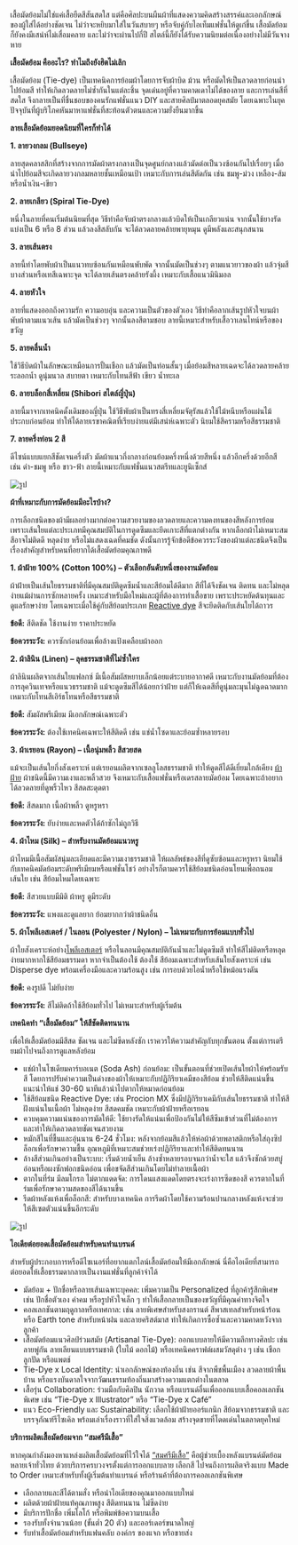 เสื้อมัดย้อมไม่ใช่แค่เสื้อยืดสีสันสดใส แต่คือศิลปะบนผืนผ้าที่แสดงความคิดสร้างสรรค์และเอกลักษณ์ของผู้ใส่ได้อย่างชัดเจน ไม่ว่าจะหยิบมาใส่ในวันสบายๆ หรือจับคู่กับไอเท็มแฟชั่นให้ดูเก๋ขึ้น เสื้อมัดย้อมก็ยังคงมีเสน่ห์ไม่เสื่อมคลาย และไม่ว่าจะผ่านไปกี่ปี สไตล์นี้ก็ยังได้รับความนิยมต่อเนื่องอย่างไม่มีวันจางหาย

**เสื้อมัดย้อม คืออะไร? ทำไมถึงยังฮิตไม่เลิก**

เสื้อมัดย้อม (Tie-dye) เป็นเทคนิคการย้อมผ้าโดยการจับผ้าบิด ม้วน หรือมัดให้เป็นลวดลายก่อนนำไปย้อมสี ทำให้เกิดลวดลายไม่ซ้ำกันในแต่ละชิ้น จุดเด่นอยู่ที่ความคาดเดาไม่ได้ของลาย และการเล่นสีที่สดใส จึงกลายเป็นที่ชื่นชอบของคนรักแฟชั่นแนว DIY และสายศิลป์มาตลอดยุคสมัย โดยเฉพาะในยุคปัจจุบันที่ผู้บริโภคหันมาหาแฟชั่นที่สะท้อนตัวตนและความยั่งยืนมากขึ้น

**ลายเสื้อมัดย้อมยอดนิยมที่ใครก็ทำได้**

**1. ลายวงกลม (Bullseye)**

ลายสุดคลาสสิกที่สร้างจากการมัดผ้าตรงกลางเป็นจุดศูนย์กลางแล้วมัดต่อเป็นวงซ้อนกันไปเรื่อยๆ เมื่อนำไปย้อมสีจะเกิดลายวงกลมหลายชั้นเหมือนเป้า เหมาะกับการเล่นสีตัดกัน เช่น ชมพู-ม่วง เหลือง-ส้ม หรือน้ำเงิน-เขียว

**2. ลายเกลียว (Spiral Tie-Dye)**

หนึ่งในลายที่คนเริ่มต้นนิยมที่สุด วิธีทำคือจับผ้าตรงกลางแล้วบิดให้เป็นเกลียวแน่น จากนั้นใช้ยางรัดแบ่งเป็น 6 หรือ 8 ส่วน แล้วลงสีสลับกัน จะได้ลวดลายคล้ายพายุหมุน ดูมีพลังและสนุกสนาน

**3. ลายเส้นตรง**

ลายนี้ทำโดยพับผ้าเป็นแนวทบซ้อนกันเหมือนพับพัด จากนั้นมัดเป็นช่วงๆ ตามแนวยาวของผ้า แล้วจุ่มสีบางส่วนหรือเทสีเฉพาะจุด จะได้ลายเส้นตรงคล้ายรังผึ้ง เหมาะกับเสื้อแนวมินิมอล

**4. ลายหัวใจ**

ลายที่แสดงออกถึงความรัก ความอบอุ่น และความเป็นตัวของตัวเอง วิธีทำคือลากเส้นรูปหัวใจบนผ้า พับผ้าตามแนวเส้น แล้วมัดเป็นช่วงๆ จากนั้นลงสีตามชอบ ลายนี้เหมาะสำหรับเสื้อวาเลนไทน์หรือของขวัญ

**5. ลายคลื่นน้ำ**

ใช้วิธีบิดผ้าในลักษณะเหมือนการปั้นเชือก แล้วมัดเป็นท่อนสั้นๆ เมื่อย้อมสีหลายเฉดจะได้ลวดลายคล้ายระลอกน้ำ ดูนุ่มนวล สบายตา เหมาะกับโทนสีฟ้า เขียว น้ำทะเล

**6. ลายบล็อกสี่เหลี่ยม (Shibori สไตล์ญี่ปุ่น)**

ลายนี้มาจากเทคนิคดั้งเดิมของญี่ปุ่น ใช้วิธีพับผ้าเป็นทรงสี่เหลี่ยมจัตุรัสแล้วใช้ไม้หนีบหรือแผ่นไม้ประกบก่อนย้อม ทำให้ได้ลายเรขาคณิตที่เรียบง่ายแต่มีเสน่ห์เฉพาะตัว นิยมใช้สีครามหรือสีธรรมชาติ

**7. ลายครึ่งท่อน 2 สี**

ดีไซน์แบบแยกสีชัดเจนครึ่งตัว มัดผ้าแนวกึ่งกลางก่อนย้อมครึ่งหนึ่งด้วยสีหนึ่ง แล้วอีกครึ่งด้วยอีกสี เช่น ดำ-ชมพู หรือ ขาว-ฟ้า ลายนี้เหมาะกับแฟชั่นแนวสตรีทและยูนิเซ็กส์

![รูป](/blog/tie-dye-shirt-beautiful-colors-1.jpg)

**ผ้าที่เหมาะกับการมัดย้อมมีอะไรบ้าง?**

การเลือกชนิดของผ้ามีผลอย่างมากต่อความสวยงามของลวดลายและความคงทนของสีหลังการย้อม เพราะเส้นใยแต่ละประเภทมีคุณสมบัติในการดูดซึมและยึดเกาะสีที่แตกต่างกัน หากเลือกผ้าไม่เหมาะสม สีอาจไม่ติดดี หลุดง่าย หรือไม่แสดงเฉดที่คมชัด ดังนั้นการรู้จักข้อดีข้อควรระวังของผ้าแต่ละชนิดจึงเป็นเรื่องสำคัญสำหรับคนที่อยากได้เสื้อมัดย้อมคุณภาพดี

**1. ผ้าฝ้าย 100% (Cotton 100%) – ตัวเลือกอันดับหนึ่งของงานมัดย้อม**

ผ้าฝ้ายเป็นเส้นใยธรรมชาติที่มีคุณสมบัติดูดซึมน้ำและสีย้อมได้ดีมาก สีที่ได้จึงชัดเจน ติดทน และไม่หลุดง่ายแม้ผ่านการซักหลายครั้ง เหมาะสำหรับมือใหม่และผู้ที่ต้องการทำเสื้อขาย เพราะประหยัดต้นทุนและดูแลรักษาง่าย โดยเฉพาะเมื่อใช้คู่กับสีย้อมประเภท [Reactive dye](https://www.indafix.com/product/) สีจะยึดติดกับเส้นใยได้ถาวร

**ข้อดี:** สีติดชัด ใช้งานง่าย ราคาประหยัด

**ข้อควรระวัง:** ควรซักก่อนย้อมเพื่อล้างแป้งเคลือบผ้าออก

**2. ผ้าลินิน (Linen) – ลุคธรรมชาติที่ไม่ซ้ำใคร**

ผ้าลินินผลิตจากเส้นใยแฟลกซ์ มีเนื้อสัมผัสหยาบเล็กน้อยแต่ระบายอากาศดี เหมาะกับงานมัดย้อมที่ต้องการลุควินเทจหรือแนวธรรมชาติ แม้จะดูดซึมสีได้น้อยกว่าฝ้าย แต่ก็ให้เฉดสีที่ดูนุ่มละมุนไม่ฉูดฉาดมาก เหมาะกับโทนสีเอิร์ธโทนหรือสีธรรมชาติ

**ข้อดี:** สัมผัสพรีเมียม มีเอกลักษณ์เฉพาะตัว

**ข้อควรระวัง:** ต้องใช้เทคนิคเฉพาะให้สีติดดี เช่น แช่น้ำโซดาและย้อมซ้ำหลายรอบ

**3. ผ้าเรยอน (Rayon) – เนื้อนุ่มพลิ้ว สีสวยสด**

แม้จะเป็นเส้นใยกึ่งสังเคราะห์ แต่เรยอนผลิตจากเซลลูโลสธรรมชาติ ทำให้ดูดสีได้ดีเยี่ยมใกล้เคียง [ผ้าฝ้าย](/blog/what-is-cotton) ผ้าชนิดนี้มีความเงาและพลิ้วสวย จึงเหมาะกับเสื้อแฟชั่นหรือเดรสลายมัดย้อม โดยเฉพาะถ้าอยากได้ลวดลายที่ดูพริ้วไหว สีสดสะดุดตา

**ข้อดี:** สีสดมาก เนื้อผ้าพลิ้ว ดูหรูหรา

**ข้อควรระวัง:** ยับง่ายและหดตัวได้ถ้าซักไม่ถูกวิธี

**4. ผ้าไหม (Silk) – สำหรับงานมัดย้อมแนวหรู**

ผ้าไหมมีเนื้อสัมผัสนุ่มละเอียดและมีความเงาธรรมชาติ ให้ผลลัพธ์ของสีที่ดูซับซ้อนและหรูหรา นิยมใช้กับเทคนิคมัดย้อมระดับพรีเมียมหรือแฟชั่นโชว์ อย่างไรก็ตามควรใช้สีย้อมชนิดอ่อนโยนเพื่อถนอมเส้นใย เช่น สีย้อมไหมโดยเฉพาะ

**ข้อดี:** สีสวยแบบมีมิติ ผ้าหรู ดูมีระดับ

**ข้อควรระวัง:** แพงและดูแลยาก ย้อมยากกว่าผ้าชนิดอื่น

**5. ผ้าโพลีเอสเตอร์ / ไนลอน (Polyester / Nylon) – ไม่เหมาะกับการย้อมแบบทั่วไป**

ผ้าใยสังเคราะห์อย่าง[โพลีเอสเตอร์](/blog/what-is-polyester-fabric-used-for) หรือไนลอนมีคุณสมบัติกันน้ำและไม่ดูดซึมสี ทำให้สีไม่ติดหรือหลุดง่ายมากหากใช้สีย้อมธรรมดา หากจำเป็นต้องใช้ ต้องใช้ สีย้อมเฉพาะสำหรับเส้นใยสังเคราะห์ เช่น Disperse dye พร้อมเครื่องมือและความร้อนสูง เช่น การอบด้วยไอน้ำหรือใช้หม้อแรงดัน

**ข้อดี:** คงรูปดี ไม่ยับง่าย

**ข้อควรระวัง:** สีไม่ติดถ้าใช้สีย้อมทั่วไป ไม่เหมาะสำหรับผู้เริ่มต้น

**เทคนิคทำ “เสื้อมัดย้อม” ให้สีชัดติดทนนาน**

เพื่อให้เสื้อมัดย้อมมีสีสด ชัดเจน และไม่ซีดหลังซัก เราควรให้ความสำคัญกับทุกขั้นตอน ตั้งแต่การเตรียมผ้าไปจนถึงการดูแลหลังย้อม

- แช่ผ้าในโซเดียมคาร์บอเนต (Soda Ash) ก่อนย้อม: เป็นขั้นตอนที่ช่วยเปิดเส้นใยผ้าให้พร้อมรับสี โดยการปรับค่าความเป็นด่างของผ้าให้เหมาะกับปฏิกิริยาเคมีของสีย้อม ช่วยให้สีติดแน่นขึ้น แนะนำให้แช่ 30-60 นาทีแล้วนำไปตากให้หมาดก่อนย้อม
- ใช้สีย้อมชนิด Reactive Dye: เช่น Procion MX ซึ่งมีปฏิกิริยาเคมีกับเส้นใยธรรมชาติ ทำให้สีฝังแน่นในเนื้อผ้า ไม่หลุดง่าย สีสดคมชัด เหมาะกับผ้าฝ้ายหรือเรยอน
- ควบคุมความแน่นของการมัดให้ดี: ใช้ยางรัดให้แน่นเพื่อป้องกันไม่ให้สีซึมเข้าส่วนที่ไม่ต้องการ และทำให้เกิดลวดลายชัดเจนสวยงาม
- หมักสีในที่ชื้นและอุ่นนาน 6-24 ชั่วโมง: หลังจากย้อมสีแล้วให้ห่อผ้าด้วยพลาสติกหรือใส่ถุงซิปล็อกเพื่อรักษาความชื้น อุณหภูมิที่เหมาะสมช่วยเร่งปฏิกิริยาและทำให้สีติดทนนาน
- ล้างสีส่วนเกินอย่างเป็นระบบ: เริ่มด้วยน้ำเย็น ล้างซ้ำหลายรอบจนกว่าน้ำจะใส แล้วจึงซักด้วยสบู่อ่อนหรือผงซักฟอกชนิดอ่อน เพื่อขจัดสีส่วนเกินโดยไม่ทำลายเนื้อผ้า
- ตากในที่ร่ม มีลมโกรก ไม่ตากแดดจัด: การโดนแสงแดดโดยตรงจะเร่งการซีดของสี ควรตากในที่ร่มเพื่อรักษาความสดของสีได้นานขึ้น
- รีดผ้าหลังแห้งเพื่อล็อกสี: สำหรับบางเทคนิค การรีดผ้าโดยใช้ความร้อนปานกลางหลังแห้งจะช่วยให้สีเซตตัวแน่นขึ้นอีกระดับ

![รูป](/blog/tie-dye-shirt-beautiful-colors-2.jpg)

**ไอเดียต่อยอดเสื้อมัดย้อมสำหรับคนทำแบรนด์**

สำหรับผู้ประกอบการหรือดีไซเนอร์ที่อยากแตกไลน์เสื้อมัดย้อมให้มีเอกลักษณ์ นี่คือไอเดียที่สามารถต่อยอดให้เสื้อธรรมดากลายเป็นงานแฟชั่นที่ลูกค้าจำได้

- มัดย้อม + ปักชื่อหรือลายเส้นเฉพาะบุคคล: เพิ่มความเป็น Personalized ที่ลูกค้ารู้สึกพิเศษ เช่น ปักชื่อตัวเอง คำคม หรือรูปหัวใจเล็ก ๆ ทำให้เสื้อกลายเป็นของขวัญที่มีคุณค่าทางจิตใจ
- คอลเลกชันตามฤดูกาลหรือเทศกาล: เช่น ลายพิเศษสำหรับสงกรานต์ สีพาสเทลสำหรับหน้าร้อน หรือ Earth tone สำหรับหน้าฝน และลายคริสต์มาส ทำให้เกิดการซื้อซ้ำและความคาดหวังจากลูกค้า
- เสื้อมัดย้อมแนวศิลป์ร่วมสมัย (Artisanal Tie-Dye): ออกแบบลายให้มีความลึกทางศิลปะ เช่น ลายพู่กัน ลายเลียนแบบธรรมชาติ (ใบไม้ ดอกไม้) หรือเทคนิคคราฟต์ผสมวัสดุต่าง ๆ เช่น เชือก ลูกปัด หรือแพตช์
- Tie-Dye x Local Identity: นำเอกลักษณ์ของท้องถิ่น เช่น สีจากพืชพื้นเมือง ลวดลายผ้าพื้นบ้าน หรือแรงบันดาลใจจากวัฒนธรรมท้องถิ่นมาสร้างความแตกต่างในตลาด
- เสื้อรุ่น Collaboration: ร่วมมือกับศิลปิน นักวาด หรือแบรนด์อื่นเพื่อออกแบบเสื้อคอลเลกชันพิเศษ เช่น “Tie-Dye x Illustrator” หรือ “Tie-Dye x Café”
- แนว Eco-Friendly และ Sustainability: เลือกใช้ผ้าฝ้ายออร์แกนิก สีย้อมจากธรรมชาติ และบรรจุภัณฑ์รีไซเคิล พร้อมเล่าเรื่องราวที่ใส่ใจสิ่งแวดล้อม สร้างจุดขายที่โดดเด่นในตลาดยุคใหม่

**บริการผลิตเสื้อมัดย้อมจาก “สมศรีมีเสื้อ”**

หากคุณกำลังมองหาแหล่งผลิตเสื้อมัดย้อมที่ไว้ใจได้ [“สมศรีมีเสื้อ”](/) คือผู้ช่วยเบื้องหลังแบรนด์มัดย้อมหลายเจ้าทั่วไทย ด้วยบริการครบวงจรตั้งแต่การออกแบบลาย เลือกสี ไปจนถึงการผลิตจริงแบบ Made to Order เหมาะสำหรับทั้งผู้เริ่มต้นทำแบรนด์ หรือร้านค้าที่ต้องการคอลเลกชันพิเศษ

- เลือกลายและสีได้ตามสั่ง หรือนำไอเดียของคุณมาออกแบบใหม่
- ผลิตด้วยผ้าฝ้ายแท้คุณภาพสูง สีติดทนนาน ไม่ซีดง่าย
- มีบริการปักชื่อ เพิ่มโลโก้ หรือพิมพ์ข้อความบนเสื้อ
- รองรับทั้งจำนวนน้อย (ขั้นต่ำ 20 ตัว) และออร์เดอร์ขนาดใหญ่
- รับทำเสื้อมัดย้อมสำหรับแฟนคลับ องค์กร ของแจก หรือขายส่ง
